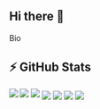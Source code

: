 ## Hi there 👋
Bio

## ⚡ GitHub Stats

<img align="left" src="https://github-readme-stats.vercel.app/api?username=Aldin285&show_icons=true&count_private=true&theme=gruvbox" />
<img src="https://github-readme-stats.vercel.app/api/top-langs/?username=Aldin285&layout=compact&count_private=true&theme=gruvbox" />
<img src="https://github-readme-stats.vercel.app/api/wakatime?username=Aldin285&theme=gruvbox" />  
<a href="https://github.com/Aldin285/Android-Room-Database-Backup" target="_blank"><img align="center" src="https://github-readme-stats.vercel.app/api/pin/?username=Aldin285&repo=Android-Room-Database-Backup&theme=gruvbox""></a>
<a href="https://github.com/Aldin285/Stundenplan" target="_blank"><img align="center" src="https://github-readme-stats.vercel.app/api/pin/?username=Aldin285&repo=Stundenplan&theme=gruvbox""></a>
<a href="https://github.com/Aldin285/traefik-ssl-certificate-exporter" target="_blank"><img align="center" src="https://github-readme-stats.vercel.app/api/pin/?username=Aldin285&repo=traefik-ssl-certificate-exporter&theme=gruvbox""></a>
<a href="https://github.com/Aldin285/logstash-pipelines" target="_blank"><img align="center" src="https://github-readme-stats.vercel.app/api/pin/?username=Aldin285&repo=logstash-pipelines&theme=gruvbox""></a>  
